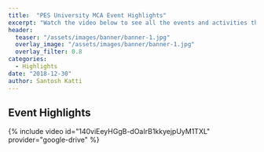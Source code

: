 ```yaml
---
title:  "PES University MCA Event Highlights"
excerpt: "Watch the video below to see all the events and activities that happened in 2018"
header:
  teaser: "/assets/images/banner/banner-1.jpg"
  overlay_image: "/assets/images/banner/banner-1.jpg"
  overlay_filter: 0.8
categories: 
  - Highlights
date: "2018-12-30"
author: Santosh Katti
---
```


## Event Highlights
{% include video id="140viEeyHGgB-dOaIrB1kkyejpUyM1TXL" provider="google-drive" %}
